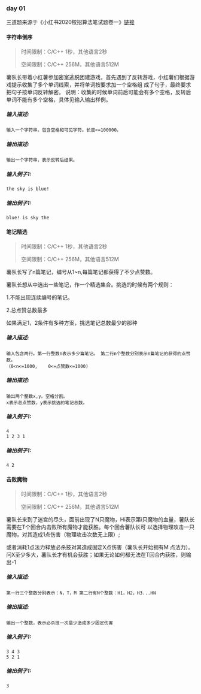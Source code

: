 ### day 01 

三道题来源于《小红书2020校招算法笔试题卷一》[链接](<https://www.nowcoder.com/test/23568027/summary>)

#### 字符串倒序

> 时间限制：C/C++ 1秒，其他语言2秒
>
> 空间限制：C/C++ 256M，其他语言512M

薯队长带着小红薯参加密室逃脱团建游戏，首先遇到了反转游戏，小红薯们根据游戏提示收集了多个单词线索，并将单词按要求加一个空格组 成了句子，最终要求把句子按单词反转解密。 说明：收集的时候单词前后可能会有多个空格，反转后单词不能有多个空格，具体见输入输出样例。

##### **输入描述:**

```
输入一个字符串。包含空格和可见字符。长度<=100000。 
```

##### **输出描述:**

```
输出一个字符串，表示反转后结果。
```

##### **输入例子1:**

```
the	sky	is blue!
```

##### **输出例子1:**

```
blue! is sky the
```



#### 笔记精选

> 时间限制：C/C++ 1秒，其他语言2秒
>
> 空间限制：C/C++ 256M，其他语言512M

 薯队长写了n篇笔记，编号从1~n,每篇笔记都获得了不少点赞数。    

薯队长想从中选出一些笔记，作一个精选集合。挑选的时候有两个规则：

 1.不能出现连续编号的笔记。 

2.总点赞总数最多 

如果满足1，2条件有多种方案，挑选笔记总数最少的那种

##### **输入描述:**

```
输入包含两行。第一行整数n表示多少篇笔记。 第二行n个整数分别表示n篇笔记的获得的点赞数。   
（0<n<=1000,    0<=点赞数<=1000) 
```

##### **输出描述:**

```
输出两个整数x,y。空格分割。
x表示总点赞数，y表示挑选的笔记总数。
```

##### **输入例子1:**

```
4
1 2 3 1
```

##### **输出例子1:**

```
4 2
```



#### 击败魔物

> 时间限制：C/C++ 1秒，其他语言2秒
>
> 空间限制：C/C++ 256M，其他语言512M

薯队长来到了迷宫的尽头，面前出现了N只魔物，Hi表示第i只魔物的血量，薯队长需要在T个回合内击败所有魔物才能获胜。每个回合薯队长可 以选择物理攻击一只魔物，对其造成1点伤害（物理攻击次数无上限）;

或者消耗1点法力释放必杀技对其造成固定X点伤害（薯队长开始拥有M 点法力）。问X至少多大，薯队长才有机会获胜；如果无论如何都无法在T回合内获胜，则输出-1 

##### **输入描述:**

```
第一行三个整数分别表示：N，T，M 第二行有N个整数：H1，H2，H3...HN 
```

##### **输出描述:**

```
输出一个整数，表示必杀技一次最少造成多少固定伤害 
```

##### **输入例子1:**

```
3 4 3
5 2 1
```

##### **输出例子1:**

```
3
```